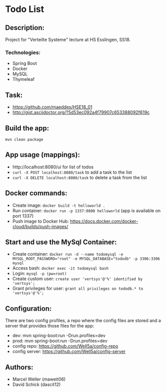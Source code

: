 # Todo List

## Description:
Project for "Verteilte Systeme" lecture at HS Esslingen, SS18.

### Technologies:
* Spring Boot 
* Docker
* MySQL
* Thymeleaf

## Task:
* https://github.com/maeddes/HSE18_01
* http://gist.asciidoctor.org/?5d53ec092a4f79907c653388092f619c

## Build the app:
```
mvn clean package
```

## App usage (mappings):
* http://localhost:8080/ui for list of todos
* `curl -X POST localhost:8080/task` to add a task to the list
* `curl -X DELETE localhost:8080/task` to delete a task from the list

## Docker commands:
* Create image: `docker build -t helloworld .`
* Run container: `docker run -p 1337:8080 helloworld` (app is available on port 1337)
* Push image to Docker Hub: https://docs.docker.com/docker-cloud/builds/push-images/

## Start and use the MySql Container:
* Create container: `docker run -d --name todomysql -e MYSQL_ROOT_PASSWORD="root" -e MYSQL_DATABASE="tododb" -p 3306:3306 mysql`
* Access bash: `docker exec -it todomysql bash`
* Login: `mysql -p (pw=root)`
* Create custom user: `create user 'vertsys'@'%' identified by 'vertsys';`
* Grant privileges for user: `grant all privileges on tododb.* to 'vertsys'@'%';`

## Configuration:
There are two config profiles, a repo where the config files are stored and a server that provides those files for the app:
* dev: mvn spring-boot:run -Drun.profiles=dev
* prod: mvn spring-boot:run -Drun.profiles=dev
* config repo: https://github.com/Well5a/config-repo
* config server: https://github.com/Well5a/config-server


## Authors:
* Marcel Weller (maweit06)
* David Schick  (dascit12)

